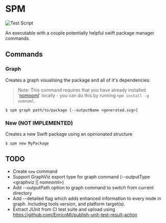 # SPM

![Test Script](https://github.com/Sherlouk/spm/workflows/Test%20Script/badge.svg)

An executable with a couple potentially helpful swift package manager commands.

## Commands

### Graph

Creates a graph visualising the package and all of it's dependencies.

> Note: This command requires that you have already installed '[nomnoml](https://github.com/skanaar/nomnoml)' locally - you can do this by running `npm install -g nomnoml`.

```shell
$ spm graph path/to/package [--outputName <generated.svg>]
```

### New (NOT IMPLEMENTED)

Creates a new Swift package using an opinionated structure 

```shell
$ spm new MyPackage
```

## TODO

* Create `new` command
* Support GraphViz export type for graph command (--outputType <graphviz || nomnoml>)
* Add --outputPath option to graph command to switch from current directory
* Add --detailed flag which adds enhanced information to every node in graph. Including tools version, and platform target(s).
* Extract JUnit from CI test suite and upload using https://github.com/EnricoMi/publish-unit-test-result-action
